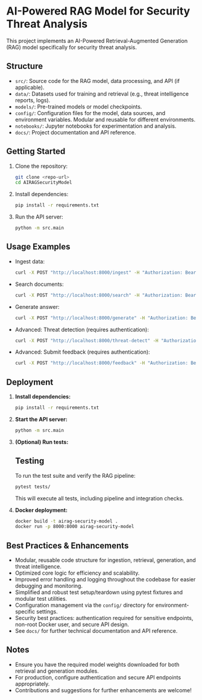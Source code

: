 # AI-Powered RAG Model for Security Threat Analysis

This project implements an AI-Powered Retrieval-Augmented Generation (RAG) model specifically for security threat analysis.

## Structure

- `src/`: Source code for the RAG model, data processing, and API (if applicable).
- `data/`: Datasets used for training and retrieval (e.g., threat intelligence reports, logs).
- `models/`: Pre-trained models or model checkpoints.
- `config/`: Configuration files for the model, data sources, and environment variables. Modular and reusable for different environments.
- `notebooks/`: Jupyter notebooks for experimentation and analysis.
- `docs/`: Project documentation and API reference.

## Getting Started

1. Clone the repository:
   ```bash
   git clone <repo-url>
   cd AIRAGSecurityModel
   ```
2. Install dependencies:
   ```bash
   pip install -r requirements.txt
   ```
3. Run the API server:
   ```bash
   python -m src.main
   ```

## Usage Examples

- Ingest data:
  ```bash
  curl -X POST "http://localhost:8000/ingest" -H "Authorization: Bearer <token>" -H "Content-Type: application/json" -d '{"filename": "your_data.csv"}'
  ```
- Search documents:
  ```bash
  curl -X POST "http://localhost:8000/search" -H "Authorization: Bearer <token>" -H "Content-Type: application/json" -d '{"query": "malware", "top_k": 3}'
  ```
- Generate answer:
  ```bash
  curl -X POST "http://localhost:8000/generate" -H "Authorization: Bearer <token>" -H "Content-Type: application/json" -d '{"query": "How to detect phishing?", "top_k": 2, "max_length": 64}'
  ```
- Advanced: Threat detection (requires authentication):
  ```bash
  curl -X POST "http://localhost:8000/threat-detect" -H "Authorization: Bearer <token>" -H "Content-Type: application/json" -d '{"document": "Suspicious login attempt detected."}'
  ```
- Advanced: Submit feedback (requires authentication):
  ```bash
  curl -X POST "http://localhost:8000/feedback" -H "Authorization: Bearer <token>" -H "Content-Type: application/json" -d '{"query": "malware", "answer": "Malware detected.", "feedback": "correct"}'
  ```

## Deployment

1. **Install dependencies:**
   ```bash
   pip install -r requirements.txt
   ```
2. **Start the API server:**
   ```bash
   python -m src.main
   ```
3. **(Optional) Run tests:**
   ## Testing
   
   To run the test suite and verify the RAG pipeline:
   
   ```bash
   pytest tests/
   ```
   
   This will execute all tests, including pipeline and integration checks.
4. **Docker deployment:**
   ```bash
   docker build -t airag-security-model .
   docker run -p 8000:8000 airag-security-model
   ```

## Best Practices & Enhancements
- Modular, reusable code structure for ingestion, retrieval, generation, and threat intelligence.
- Optimized core logic for efficiency and scalability.
- Improved error handling and logging throughout the codebase for easier debugging and monitoring.
- Simplified and robust test setup/teardown using pytest fixtures and modular test utilities.
- Configuration management via the `config/` directory for environment-specific settings.
- Security best practices: authentication required for sensitive endpoints, non-root Docker user, and secure API design.
- See `docs/` for further technical documentation and API reference.

## Notes
- Ensure you have the required model weights downloaded for both retrieval and generation modules.
- For production, configure authentication and secure API endpoints appropriately.
- Contributions and suggestions for further enhancements are welcome!